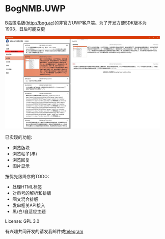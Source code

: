 # BogNMB.UWP
B岛匿名版(http://bog.ac)的非官方UWP客户端。为了开发方便SDK版本为1903，日后可能变更

![Screenshot](./Promotions/Screenshot.jpg)

已实现的功能:
- 浏览版块
- 浏览帖子(串)
- 浏览回复
- 图片显示

按优先级降序的TODO:
- 处理HTML标签
- 对串号的解析和排版
- 图文混合排版
- 发串相关API接入
- 黑/白/自适应主题

License: GPL 3.0

有兴趣共同开发的请发我邮件或[telegram](
https://t.me/adios_verrickt)
